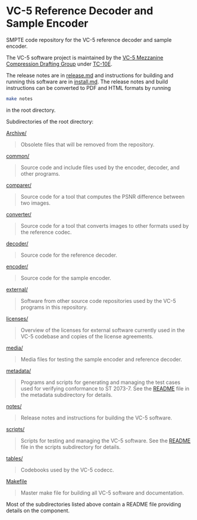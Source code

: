 # VC-5 Reference Decoder and Sample Encoder

SMPTE code repository for the VC-5 reference decoder and sample encoder.

The VC-5 software project is maintained by the
[VC-5 Mezzanine Compression Drafting Group](https://kws.smpte.org/higherlogic/ws/groups/bcf3dc28-fb2d-4d7e-90e1-d8c7d04ee223)
under
[TC-10E](https://kws.smpte.org/communities/community-home?CommunityKey=f6ed3b1a-3f1c-4684-9202-3794e6836a58).

The release notes are in [release.md](./notes/release.md) and instructions for building and running this software
are in [install.md](./notes/install.md). The release notes and build instructions can be converted to PDF and HTML formats
by running
```bash
make notes
```
in the root directory.

Subdirectories of the root directory:

[Archive/](./Archive)
> Obsolete files that will be removed from the repository.

[common/](./common)
> Source code and include files used by the encoder, decoder, and other programs.

[comparer/](./comparer)
> Source code for a tool that computes the PSNR difference between two images.

[converter/](./converter)
> Source code for a tool that converts images to other formats used by the reference codec.

[decoder/](./decoder)
> Source code for the reference decoder.

[encoder/](./encoder)
> Source code for the sample encoder.

[external/](./external)
> Software from other source code repositories used by the VC-5 programs in this repository.

[licenses/](./licenses)
> Overview of the licenses for external software currently used in the VC-5 codebase and copies
of the license agreements.

[media/](./media)
> Media files for testing the sample encoder and reference decoder.

[metadata/](./metadata)
> Programs and scripts for generating and managing the test cases used for verifying conformance
to ST 2073-7. See the [README](./metadata/README.md) file in the metadata subdirectory for details.

[notes/](./notes)
> Release notes and instructions for building the VC-5 software.

[scripts/](./scripts)
> Scripts for testing and managing the VC-5 software.
See the [README](./scripts/README.md) file in the scripts subdirectory for details.

[tables/](./tables)
> Codebooks used by the VC-5 codecc.

[Makefile](./Makefile)
> Master make file for building all VC-5 software and documentation.

Most of the subdirectories listed above contain a README file providing details on the component.

